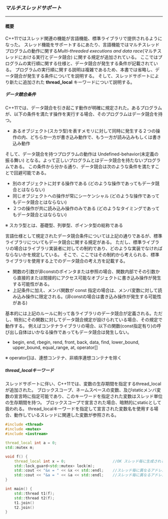 ### *マルチスレッドサポート*
---
#### 概要
C++11ではスレッド関連の機能が言語機能、標準ライブラリで提供されるようになった。
スレッド機能をサポートするにあたり、言語機能ではマルチスレッドプログラムの動作に関する*Multi-threaded executions and data race*(マルチスレッドにおける実行とデータ競合) に関する規定が追加されている。
ここではプログラムの実行順に関する仕様と、データ競合が発生する条件が記載されている。
プログラムの実行順に関する説明は複雑であるため、本書では省略し、データ競合が発生する条件についてを説明する。
そして、スレッドサポートにより新たに追加された **thread_local** キーワードについて説明する。

##### データ競合条件
C++11では、データ競合を引き起こす動作が明確に規定された。あるプログラムが、以下の条件を満たす操作を実行する場合、そのプログラムはデータ競合を持つ。

 * あるオブジェクト(スカラ型)を表すメモリに対して同時に発生する２つの操作の内、どちらか一方が書き込み動作で、もう一方が読み込みもしくは書き込み動作

そして、データ競合を持つプログラムの動作は Undefined-behavior(未定義の振る舞い) となる。よって正しいプログラムとはデータ競合を持たないプログラムである。
この条件から分かる通り、データ競合は次のような条件を満たすことで回避可能である。

 * 別のオブジェクトに対する操作である (どのような操作であってもデータ競合とはならない)
 * 同じオブジェクトへの操作が常にシーケンシャル (どのような操作であってもデータ競合とはならない)
 * ２つの操作が共に読み込み操作のみである (どのようなタイミングであってもデータ競合とはならない)

※ スカラ型とは、基礎型、列挙型、ポインタ型の総称である

言語仕様として規定されたデータ競合条件については上記の通りであるが、標準ライブラリについてもデータ競合に関する規定がある。
ただし、標準ライブラリの場合はライブラリ実装者に対しての制約であり、どのような実装でなければならないかを規定している。
そこで、ここではその制約から考えられる、標準ライブラリを使用する上でのデータ競合の考え方を記載する。

 * 関数の引数が非constのポインタまたは参照の場合、関数内部でその引数から直接的または間接的にアクセス可能なオブジェクトに書き込み操作が発生する可能性がある。
 * 上記条件に加え、メンバ関数が const 指定の場合は、メンバ変数に対して読み込み操作に限定される。(非constの場合は書き込み操作が発生する可能性がある)

基本的には上記のルールに則って各ライブラリのデータ競合が定義される。ただし、特別にその関数に対してデータ競合規定が設けられている場合、その規定で動作する。
例えばコンテナライブラリの場合、以下の関数(const指定有り)の呼び出し自体はいかなる操作であってもデータ競合は発生しない。

 * begin, end, rbegin, rend, front, back, data, find, lower_bound, upper_bound, equal_range, at, operator[]

※ operator[]は、連想コンテナ、非順序連想コンテナを除く

##### thread_localキーワード
スレッドサポートに伴い、C++11では、変数の生存期間を指定するthread_localが追加された。
ブロックスコープ、ネームスペースの変数、及びstaticメンバ変数の宣言時に指定可能であり、このキーワードを指定された変数はスレッド単位の生存期間を持つ。
ブロックスコープで宣言された場合、暗黙的にstaticとして扱われる。
thread_localキーワードを指定して宣言された変数名を使用する場合、動作しているスレッドに関連した変数が参照される。

```c++
#include <thread>
#include <mutex>
#include <iostream>

thread_local int a = 0;
std::mutex m;

void f() {
    thread_local int x = 0;                     //OK スレッド毎に生成される変数
    std::lock_guard<std::mutex> lock(m);
    std::cout << "&x = " << &x << std::endl;    //スレッド毎に異なるアドレスが表示される (再利用されない限り)
    std::cout << "&a = " << &a << std::endl;    //スレッド毎に異なるアドレスが表示される (再利用されない限り)
}

int main() {
    std::thread t1(f);
    std::thread t2(f);
    t1.join()
    t2.join()
}
```
